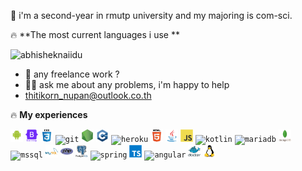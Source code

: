 👋 i'm a second-year in rmutp university and my majoring is com-sci.

🔥 **The most current languages i use **

 <img src="https://api.githubtrends.io/user/svg/ttknpde-v/langs?time_range=one_year&theme=dark" alt="abhisheknaiidu" />  
 
  
- 💼 any freelance work ?
- 👩‍💻 ask me about any problems, i'm happy to help
- [thitikorn_nupan@outlook.co.th](mailto:thitikorn_nupan@outlook.co.th)

🔥 **My experiences**  

<code><img src="https://raw.githubusercontent.com/devicons/devicon/master/icons/android/android-original-wordmark.svg" alt="android" height="20"/></code>
<code><img src="https://raw.githubusercontent.com/devicons/devicon/master/icons/bootstrap/bootstrap-plain-wordmark.svg" alt="bootstrap" height="20"/></code>
<code><img src="https://raw.githubusercontent.com/devicons/devicon/master/icons/css3/css3-original-wordmark.svg" alt="css3" height="20"/></code>
<code><img src="https://www.vectorlogo.zone/logos/git-scm/git-scm-icon.svg" alt="git" height="20"/></code>
<code><img height="20" src="https://raw.githubusercontent.com/github/explore/80688e429a7d4ef2fca1e82350fe8e3517d3494d/topics/nodejs/nodejs.png"></code>
<code><img height="20" src="https://raw.githubusercontent.com/github/explore/80688e429a7d4ef2fca1e82350fe8e3517d3494d/topics/cpp/cpp.png"></code>
<code><img src="https://www.vectorlogo.zone/logos/heroku/heroku-icon.svg" alt="heroku"   height="20"/></code>
<code><img src="https://raw.githubusercontent.com/devicons/devicon/master/icons/html5/html5-original-wordmark.svg" alt="html5" height="20"/></code>
<code><img src="https://raw.githubusercontent.com/devicons/devicon/master/icons/java/java-original.svg" alt="java" height="20"/></code>
<code><img src="https://raw.githubusercontent.com/devicons/devicon/master/icons/javascript/javascript-original.svg" alt="javascript" height="20"/></code>
<code><img src="https://www.vectorlogo.zone/logos/kotlinlang/kotlinlang-icon.svg" alt="kotlin" height="20"/></code>
<code><img src="https://www.vectorlogo.zone/logos/mariadb/mariadb-icon.svg" alt="mariadb" height="20"/></code>
<code><img src="https://raw.githubusercontent.com/devicons/devicon/master/icons/mongodb/mongodb-original-wordmark.svg" alt="mongodb" height="20"/></code>
<code><img src="https://www.svgrepo.com/show/303229/microsoft-sql-server-logo.svg" alt="mssql" height="20"/></code>
<code><img src="https://raw.githubusercontent.com/devicons/devicon/master/icons/mysql/mysql-original-wordmark.svg" alt="mysql" height="20"/></code>
<code><img src="https://raw.githubusercontent.com/devicons/devicon/master/icons/php/php-original.svg" alt="php" height="20"/></code>
<code><img src="https://raw.githubusercontent.com/devicons/devicon/master/icons/postgresql/postgresql-original-wordmark.svg" alt="postgresql" height="20"/></code>
<code><img src="https://www.vectorlogo.zone/logos/springio/springio-icon.svg" alt="spring" height="20"/></code>
<code><img src="https://raw.githubusercontent.com/devicons/devicon/master/icons/typescript/typescript-original.svg" alt="typescript" height="20"/></code>
<code><img src="https://angular.io/assets/images/logos/angular/angular.svg" alt="angular" height="20"/></code>
<code><img src="https://raw.githubusercontent.com/devicons/devicon/master/icons/docker/docker-original-wordmark.svg" alt="docker" height="20"/></code>
<code><img src="https://raw.githubusercontent.com/devicons/devicon/master/icons/linux/linux-original.svg" alt="linux"  height="20"/></code>


  
